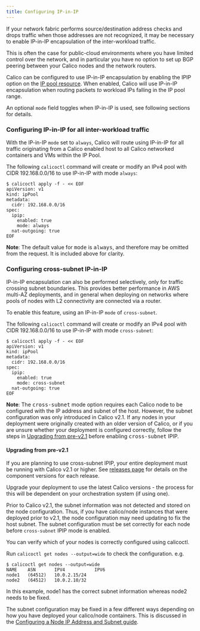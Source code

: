 ```yaml
---
title: Configuring IP-in-IP
---
```


If your network fabric performs source/destination address checks
and drops traffic when those addresses are not recognized, it may be necessary to
enable IP-in-IP encapsulation of the inter-workload traffic.

This is often the case for public-cloud environments where you have limited control
over the network, and in particular you have no option to set up BGP peering between
your Calico nodes and the network routers.

Calico can be configured to use IP-in-IP encapsulation by enabling the IPIP option
on the [IP pool resource]({{site.baseurl}}/{{page.version}}/reference/calicoctl/resources/ippool).
When enabled, Calico will use IP-in-IP encapsulation when routing packets *to*
workload IPs falling in the IP pool range.

An optional `mode` field toggles when IP-in-IP is used, see following sections for
details.

### Configuring IP-in-IP for all inter-workload traffic

With the IP-in-IP `mode` set to `always`, Calico will route using IP-in-IP for
all traffic originating from a Calico enabled host to all Calico networked containers
and VMs within the IP Pool.

The following `calicoctl` command will create or modify an IPv4 pool with
CIDR 192.168.0.0/16 to use IP-in-IP with mode `always`:

```
$ calicoctl apply -f - << EOF
apiVersion: v1
kind: ipPool
metadata:
  cidr: 192.168.0.0/16
spec:
  ipip:
    enabled: true
    mode: always
  nat-outgoing: true
EOF
```

<div class="alert alert-info" role="alert"><b>Note</b>: The default value for 
<samp>mode</samp> is <samp>always</samp>, and therefore may be omitted from the 
request. It is included above for clarity.</div>


### Configuring cross-subnet IP-in-IP

IP-in-IP encapsulation can also be performed selectively, only for traffic crossing
subnet boundaries.  This provides better performance in AWS multi-AZ deployments,
and in general when deploying on networks where pools of nodes with L2 connectivity
are connected via a router.

To enable this feature, using an IP-in-IP `mode` of `cross-subnet`.

The following `calicoctl` command will create or modify an IPv4 pool with
CIDR 192.168.0.0/16 to use IP-in-IP with mode `cross-subnet`:


```
$ calicoctl apply -f - << EOF
apiVersion: v1
kind: ipPool
metadata:
  cidr: 192.168.0.0/16
spec:
  ipip:
    enabled: true
    mode: cross-subnet
  nat-outgoing: true
EOF
```

<div class="alert alert-info" role="alert"><b>Note</b>: The <samp>cross-subnet</samp> 
mode option requires each Calico node to be configured with the IP address and subnet 
of the host. However, the subnet configuration was only introduced in Calico v2.1.  
If any nodes in your deployment were originally created with an older version of Calico, 
or if you are unsure whether your deployment is configured correctly, follow the steps in
<a href="#upgrading-from-pre-v21">Upgrading from pre-v2.1</a> before enabling 
<samp>cross-subnet</samp> IPIP.</div>


#### Upgrading from pre-v2.1

If you are planning to use cross-subnet IPIP, your entire deployment must be running with
Calico v2.1 or higher.  See [releases page]({{site.baseurl}}/{{page.version}}/releases)
for details on the component versions for each release.

Upgrade your deployment to use the latest Calico versions - the process for this
will be dependent on your orchestration system (if using one).

Prior to Calico v2.1, the subnet information was not detected and stored on the
node configuration.  Thus, if you have calico/node instances that were deployed
prior to v2.1, the node configuration may need updating to fix the host subnet.
The subnet configuration must be set correctly for each node before `cross-subnet`
IPIP mode is enabled.

You can verify which of your nodes is correctly configured using calicoctl.

Run `calicoctl get nodes --output=wide` to check the configuration.  e.g.

```
$ calicoctl get nodes --output=wide
NAME    ASN       IPV4           IPV6
node1   (64512)   10.0.2.15/24
node2   (64512)   10.0.2.10/32
```

In this example, node1 has the correct subnet information whereas node2 needs
to be fixed.

The subnet configuration may be fixed in a few different ways depending on how
you have deployed your calico/node containers.  This is discussed in the
[Configuring a Node IP Address and Subnet guide]({{site.baseurl}}/{{page.version}}/usage/configuration/node).
